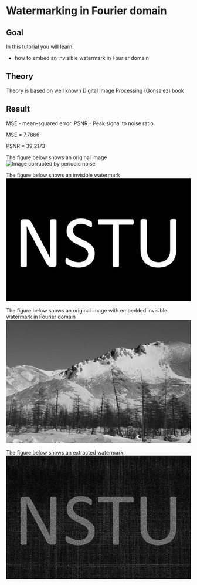 Watermarking in Fourier domain
==========================

Goal
----

In this tutorial you will learn:

-   how to embed an invisible watermark in Fourier domain

Theory
------

Theory is based on well known Digital Image Processing (Gonsalez) book

Result
------

MSE - mean-squared error.
PSNR - Peak signal to noise ratio.

MSE =  7.7866

PSNR = 39.2173

The figure below shows an original image
![Image corrupted by periodic noise](/www/images/img_original.jpg)

The figure below shows an invisible watermark
![Image corrupted by periodic noise](/www/images/wm.jpg)

The figure below shows an original image with embedded invisible watermark in Fourier domain
![Image corrupted by periodic noise](/www/images/img_original_plus_wm.jpg)

The figure below shows an extracted watermark
![Image corrupted by periodic noise](/www/images/wm_extracted.jpg)